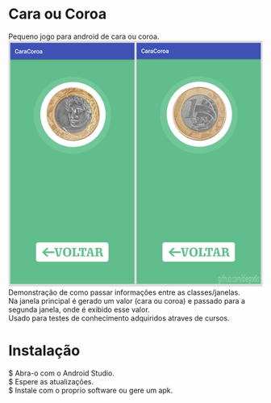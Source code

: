 # Cara ou Coroa
Pequeno jogo para android de cara ou coroa.  
![Exemplo](https://github.com/diegodls/CaraouCoroa/blob/master/cara_coroa_png.png)  
Demonstração de como passar informações entre as classes/janelas.  
Na janela principal é gerado um valor (cara ou coroa) e passado para a segunda janela, onde é exibido esse valor.  
Usado para testes de conhecimento adquiridos atraves de cursos.    
# Instalação  
$ Abra-o com o Android Studio.  
$ Espere as atualizações.  
$ Instale com o proprio software ou gere um apk.  

